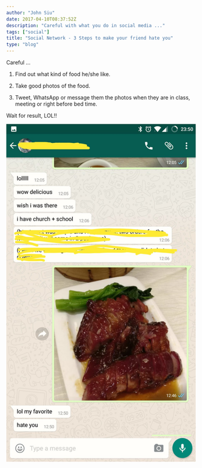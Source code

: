 ```yaml
---
author: "John Siu"
date: 2017-04-10T08:37:52Z
description: "Careful with what you do in social media ..."
tags: ["social"]
title: "Social Network - 3 Steps to make your friend hate you"
type: "blog"
---
```


Careful ...
<!--more-->

1. Find out what kind of food he/she like.

2. Take good photos of the food.

3. Tweet, WhatsApp or message them the photos when they are in class, meeting or right before bed time.

Wait for result, LOL!!

![LOL](//raw.githubusercontent.com/J-Siu/johnsiu.com/master/static/img/social.jpg)
